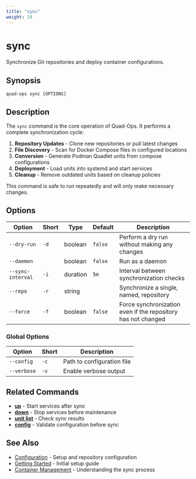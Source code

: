 ```yaml
---
title: "sync"
weight: 10
---
```


# sync

Synchronize Git repositories and deploy container configurations.

## Synopsis

```
quad-ops sync [OPTIONS]
```

## Description

The `sync` command is the core operation of Quad-Ops. It performs a complete synchronization cycle:

1. **Repository Updates** - Clone new repositories or pull latest changes
2. **File Discovery** - Scan for Docker Compose files in configured locations
3. **Conversion** - Generate Podman Quadlet units from compose configurations
4. **Deployment** - Load units into systemd and start services
5. **Cleanup** - Remove outdated units based on cleanup policies

This command is safe to run repeatedly and will only make necessary changes.

## Options

| Option | Short | Type | Default | Description |
|--------|-------|------|---------|-------------|
| `--dry-run` | `-d` | boolean | `false` | Perform a dry run without making any changes |
| `--daemon` | | boolean | `false` | Run as a daemon |
| `--sync-interval` | `-i` | duration | `5m` | Interval between synchronization checks |
| `--repo` | `-r` | string | | Synchronize a single, named, repository |
| `--force` | `-f` | boolean | `false` | Force synchronization even if the repository has not changed |

### Global Options

| Option | Short | Description |
|--------|-------|-------------|
| `--config` | `-c` | Path to configuration file |
| `--verbose` | `-v` | Enable verbose output |

## Related Commands

- **[up](up)** - Start services after sync
- **[down](down)** - Stop services before maintenance
- **[unit list](unit-list)** - Check sync results
- **[config](config)** - Validate configuration before sync

## See Also

- [Configuration](../configuration) - Setup and repository configuration
- [Getting Started](../getting-started) - Initial setup guide
- [Container Management](../container-management) - Understanding the sync process
